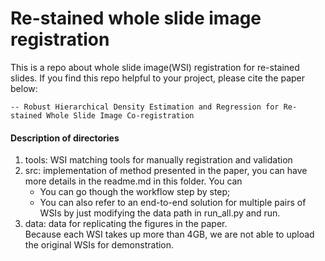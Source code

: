 # Re-stained whole slide image registration

This is a repo about whole slide image(WSI) registration for re-stained slides.
If you find this repo helpful to your project, please cite the paper below:

    -- Robust Hierarchical Density Estimation and Regression for Re-stained Whole Slide Image Co-registration

#### Description of directories  
1. tools: WSI matching tools for manually registration and validation   
2. src: implementation of method presented in the paper, you can have more details in the readme.md in this folder. You can  
    * You can go though the workflow step by step;   
    * You can also refer to an end-to-end solution for multiple pairs of WSIs by just modifying the data path in run_all.py and run.   
3. data: data for replicating the figures in the paper.   
    Because each WSI takes up more than 4GB, we are not able to upload the original WSIs for demonstration.






